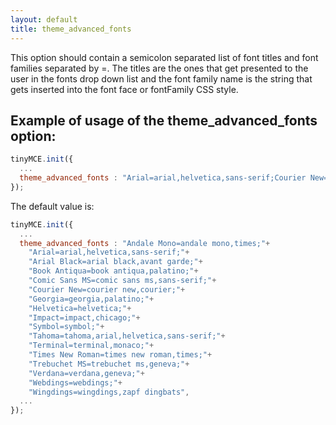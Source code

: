 ```yaml
---
layout: default
title: theme_advanced_fonts
---
```


This option should contain a semicolon separated list of font titles and font families separated by =. The titles are the ones that get presented to the user in the fonts drop down list and the font family name is the string that gets inserted into the font face or fontFamily CSS style.

## Example of usage of the theme_advanced_fonts option:

```js
tinyMCE.init({
  ...
  theme_advanced_fonts : "Arial=arial,helvetica,sans-serif;Courier New=courier new,courier,monospace;AkrutiKndPadmini=Akpdmi-n"
});
```

The default value is:

```js
tinyMCE.init({
  ...
  theme_advanced_fonts : "Andale Mono=andale mono,times;"+
    "Arial=arial,helvetica,sans-serif;"+
    "Arial Black=arial black,avant garde;"+
    "Book Antiqua=book antiqua,palatino;"+
    "Comic Sans MS=comic sans ms,sans-serif;"+
    "Courier New=courier new,courier;"+
    "Georgia=georgia,palatino;"+
    "Helvetica=helvetica;"+
    "Impact=impact,chicago;"+
    "Symbol=symbol;"+
    "Tahoma=tahoma,arial,helvetica,sans-serif;"+
    "Terminal=terminal,monaco;"+
    "Times New Roman=times new roman,times;"+
    "Trebuchet MS=trebuchet ms,geneva;"+
    "Verdana=verdana,geneva;"+
    "Webdings=webdings;"+
    "Wingdings=wingdings,zapf dingbats",
  ...
});
```
